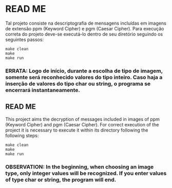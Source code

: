 # READ ME 

Tal projeto consiste na descriptografia de mensagens incluídas em imagens de extensão ppm (Keyword Cipher) e pgm (Caesar Cipher). Para execução correta do projeto deve-se executá-lo dentro de seu diretório seguindo os seguintes passos:

    make clean 
    make 
    make run 

### ERRATA: Logo de início, durante a escolha de tipo de imagem, somente será reconhecido valores do tipo inteiro. Caso haja a inserção de valores do tipo char ou string, o programa se encerrará instantaneamente.

## READ ME 

This project aims the decryption of messages included in images of ppm (Keyword Cipher) and pgm (Caesar Cipher). For correct execution of the project it is necessary to execute it within its directory following the following steps:

    make clean 
    make 
    make run 
    
### OBSERVATION: In the beginning, when choosing an image type, only integer values will be recognized. If you enter values of type char or string, the program will end.
